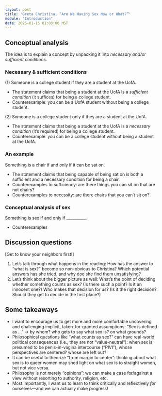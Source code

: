 ```yaml
---
layout: post
title: 'Greta Christina, “Are We Having Sex Now or What?”'
module: "Introduction"
date: 2025-01-15 01:00:00 MST
---
```


## Conceptual analysis

The idea is to explain a concept by unpacking it into *necessary and/or sufficient conditions*.

### Necessary & sufficient conditions

(1) Someone is a college student if they are a student at the UofA.

- The statement claims that being a student at the UofA is a *sufficient condition* (it suffices) for being a college student.
- Counterexample: you can be a UofA student without being a college student.

(2) Someone is a college student only if they are a student at the UofA.

- The statement claims that being a student at the UofA is a *necessary condition* (it’s required) for being a college student.
- Counterexample: you can be a college student without being a student at the UofA.

### An example

Something is a chair if and only if it can be sat on.

- The statement claims that being capable of being sat on is both a sufficient and a necessary condition for being a chair.
- Counterexamples to sufficiency: are there things you can sit on that are not chairs?
- Counterexamples to necessity: are there chairs that you can’t sit on?

### Conceptual analysis of sex

Something is sex if and only if \_\_\_\_\_\_\_\_\_\_.

- Counterexamples

## Discussion questions

[Get to know your neighbors first!]

1. Let’s talk through what happens in the reading: How has the answer to “what is sex?” become so non-obvious to Christina? Which potential answers has she tried, and why doe she find them unsatisfying?
2. Let’s think about the bigger picture as well: What’s the point of deciding whether something counts as sex? (Is there such a point? Is it an innocent one?) Who makes that decision for us? (Is it the right decision? Should they get to decide in the first place?)

## Some takeaways

- I want to encourage us to get more and more comfortable uncovering and challenging implicit, taken-for-granted assumptions: “Sex is defined as …” -> by whom? who gets to say what sex is? on what grounds?
- Philosophical questions like “what counts as sex?” can have real-world political consequences (i.e., they are not “value-neutral”): when sex is presumed to be penis-in-vagina intercourse (“PIVI”), whose perspectives are centered? whose are left out?
- It can be useful to theorize “from margin to center”: thinking about what sex is to queer women may shed light on what sex is to straight women, but not vice versa.
- Philosophy is not merely “opinions”: we can make a case for/against a view without resorting to authority, religion, etc.
- Most importantly, I want us to learn to think critically and reflectively *for* ourselves—and we can actually make progress!
